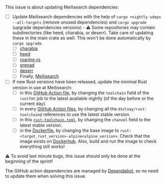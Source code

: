 This issue is about updating Meilisearch dependencies:
  - [ ] Update Meilisearch dependencies with the help of `cargo +nightly udeps --all-targets` (remove unused dependencies) and `cargo upgrade` (upgrade dependencies versions) - ⚠️ Some repositories may contain subdirectories (like heed, charabia, or deserr). Take care of updating these in the main crate as well. This won't be done automatically by `cargo upgrade`.
    - [ ] [charabia](https://github.com/meilisearch/charabia/)
    - [ ] [heed](https://github.com/meilisearch/heed/)
    - [ ] [roaring-rs](https://github.com/RoaringBitmap/roaring-rs/)
    - [ ] [grenad](https://github.com/meilisearch/grenad/)
    - [ ] [deserr](https://github.com/meilisearch/deserr)
    - [ ] Finally, [Meilisearch](https://github.com/meilisearch/MeiliSearch)
  - [ ] If new Rust versions have been released, update the minimal Rust version in use at Meilisearch:
    - [ ] in this [GitHub Action file](https://github.com/meilisearch/meilisearch/blob/main/.github/workflows/test-suite.yml), by changing the `toolchain` field of the `rustfmt` job to the latest available nightly (of the day before or the current day).
    - [ ] in every [GitHub Action files](https://github.com/meilisearch/meilisearch/blob/main/.github/workflows), by changing all the `dtolnay/rust-toolchain@` references to use the latest stable version.
    - [ ] in this [`rust-toolchain.toml`](https://github.com/meilisearch/meilisearch/blob/main/rust-toolchain.toml), by changing the `channel` field to the latest stable version.
    - [ ] in the [Dockerfile](https://github.com/meilisearch/meilisearch/blob/main/Dockerfile), by changing the base image to `rust:<target_rust_version>-alpine<alpine_version>`. Check that the image exists on [Dockerhub](https://hub.docker.com/_/rust/tags?page=1&name=alpine). Also, build and run the image to check everything still works!

⚠️ To avoid last minute bugs, this issue should only be done at the beginning of the sprint!

The GitHub action dependencies are managed by [Dependabot](https://github.com/meilisearch/meilisearch/blob/main/.github/dependabot.yml), so no need to update them when solving this issue.
